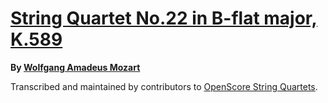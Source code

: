 # [String Quartet No.22 in B-flat major, K.589][set]

__By [Wolfgang Amadeus Mozart][composer]__

[set]: https://musescore.com/openscore-string-quartets/sets/6406831
[composer]: https://musescore.com/openscore-string-quartets/sets?order=title&text=Mozart,+Wolfgang

Transcribed and maintained by contributors to [OpenScore String Quartets].

[OpenScore String Quartets]: https://musescore.com/openscore-string-quartets
